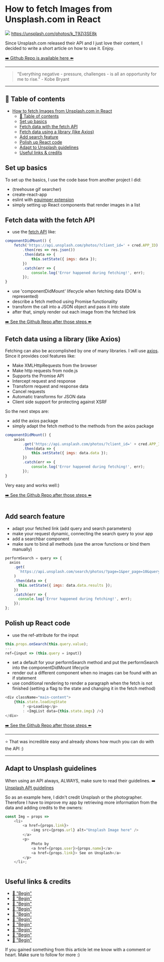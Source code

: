 # How to fetch Images from Unsplash.com in React
[<img src="https://images.unsplash.com/photo-1497493292307-31c376b6e479?dpr=2&auto=format&fit=crop&w=1199&h=799&q=80&cs=tinysrgb&crop=&bg=">](
https://unsplash.com/photos/k_T9Zj3SE8k)
https://unsplash.com/photos/k_T9Zj3SE8k

Since Unsplash.com released their API and I just love their content, I decided to write a short article on how to use it. Enjoy.

[➡️ Github Repo is available here ⬅️](https://github.com/DDCreationStudios/fetchingInReact/tree/basicFetch)

---
>"Everything negative - pressure, challenges - is all an opportunity for me to rise." - Kobe Bryant
---

## 📄 Table of contents


<!-- toc orderedList:0 depthFrom:1 depthTo:6 -->

* [How to fetch Images from Unsplash.com in React](#how-to-fetch-images-from-unsplashcom-in-react)
  * [📄 Table of contents](#table-of-contents)
  * [Set up basics](#set-up-basics)
  * [Fetch data with the fetch API](#fetch-data-with-the-fetch-api)
  * [Fetch data using a library (like Axios)](#fetch-data-using-a-library-like-axios)
  * [Add search feature](#add-search-feature)
  * [Polish up React code](#polish-up-react-code)
  * [Adapt to Unsplash guidelines](#adapt-to-unsplash-guidelines)
  * [Useful links & credits](#useful-links-credits)

<!-- tocstop -->

## Set up basics

To set up the basics, I use the code base from another project I did:

- (treehouse gif searcher)
- create-react-app
- eslint with [equimper extension](https://github.com/EQuimper/eslint-config-equimper)
- simply setting up React components that render images in a list

## Fetch data with the fetch API

- use  the [fetch API](https://developer.mozilla.org/en-US/docs/Web/API/Fetch_API) like:

```javascript
componentDidMount() {
	fetch('https://api.unsplash.com/photos/?client_id=' + cred.APP_ID)
		.then(res => res.json())
		.then(data => {
			this.setState({ imgs: data });
		})
		.catch(err => {
			console.log('Error happened during fetching!', err);
		});
}
```
- use 'componentDidMount' lifecycle when fetching data (DOM is represented)
- describe a fetch method using Promise functionality
- transform the call into a JSON object and pass it into state
- after that, simply render out each image from the fetched link

[➡️ See the Github Repo after those steps ⬅️](https://github.com/DDCreationStudios/fetchingInReact/tree/basicFetch)

## Fetch data using a library (like Axios)

Fetching can also be accomplished by one of many libraries. I will use
[axios](https://github.com/mzabriskie/axios). Since it provides cool features like:
- Make XMLHttpRequests from the browser
- Make http requests from node.js
- Supports the Promise API
- Intercept request and response
- Transform request and response data
- Cancel requests
- Automatic transforms for JSON data
- Client side support for protecting against XSRF

So the next steps are:
- add the axios package
- simply adapt the fetch method to the methods from the axios package

```javascript
componentDidMount() {
	axios
		.get('https://api.unsplash.com/photos/?client_id=' + cred.APP_ID)
		.then(data => {
			this.setState({ imgs: data.data });
		})
		.catch(err => {
			console.log('Error happened during fetching!', err);
		});
}
```

Very easy and works well:)

[➡️ See the Github Repo after those steps ⬅️](https://github.com/DDCreationStudios/fetchingInReact/tree/basicFetch)

<img src="../assets/RFETCH/Screenshot1.png" alt=""/>

## Add search feature

- adapt your fetched link (add query and search parameters)
- make your request dynamic, connecting the search query to your app
- add a searchbar component
- make sure to bind all methods (use the arrow functions or bind them manually)

```javascript
performSearch = query => {
  axios
    .get(
      `https://api.unsplash.com/search/photos/?page=1&per_page=10&query=${query}&client_id=${cred.APP_ID}`
    )
    .then(data => {
      this.setState({ imgs: data.data.results });
    })
    .catch(err => {
      console.log('Error happened during fetching!', err);
    });
};
```

## Polish up React code

- use the ref-attribute for the input
```javascript
this.props.onSearch(this.query.value);
---
ref={input => (this.query = input)}
```

-  set a default for your performSearch method and put the performSearch into the componentDidMount lifecycle
- render out a different component when no images can be found with an if statement
- use conditional rendering to render a paragraph when the fetch is not finished (setting a flag to the state and changing it in the fetch method)

```javascript
<div className="main-content">
	{this.state.loadingState
		? <p>Loading</p>
		: <ImgList data={this.state.imgs} />}
</div>
```


[➡️ See the Github Repo after those steps ⬅️](https://github.com/DDCreationStudios/fetchingInReact/tree/axiosSearch
)

___
⭐ That was incredible easy and already shows how much you can do with the API :)
___

## Adapt to Unsplash guidelines

When using an API always, ALWAYS, make sure to read their guidelines.
➡️ [Unsplash API guidelines](https://community.unsplash.com/developersblog/unsplash-api-guidelines)

So as an example here, I didn't credit Unsplash or the photographer. Therefore I have to improve my app by retrieving more information from the data and adding credits to the owners:

```javascript
const Img = props =>
	<li>
		<a href={props.link}>
			<img src={props.url} alt="Unsplash Image here" />
		</a>
		<p>
			Photo by
			<a href={props.user}>{props.name}</a>
			<a href={props.link}> See on Unsplash</a>
		</p>
	</li>;
```

<img src="../assets/RFETCH/Screenshot2.png" alt=""/>











##

## Useful links & credits
- [📄 "Begin"](afgafgadgads)
- [📄 "Begin"](afgafgadgads)
- [📄 "Begin"](afgafgadgads)
- [📄 "Begin"](afgafgadgads)
- [📄 "Begin"](afgafgadgads)
- [📄 "Begin"](afgafgadgads)
- [📄 "Begin"](afgafgadgads)
- [📄 "Begin"](afgafgadgads)
- [📄 "Begin"](afgafgadgads)
- [📄 "Begin"](afgafgadgads)



If you gained something from this article let me know with a comment or heart. Make sure to follow for more :)


<!-- Written by Daniel Deutsch (deudan1010@gmail.com) -->
